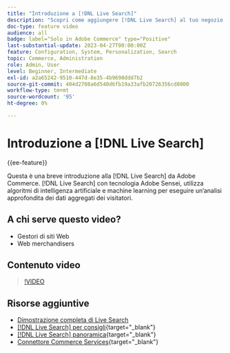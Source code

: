 ```yaml
---
title: "Introduzione a [!DNL Live Search]"
description: "Scopri come aggiungere [!DNL Live Search] al tuo negozio e produrre esperienze di acquisto altamente coinvolgenti, pertinenti e personalizzate."
doc-type: feature video
audience: all
badge: label="Solo in Adobe Commerce" type="Positive"
last-substantial-update: 2023-04-27T00:00:00Z
feature: Configuration, System, Personalization, Search
topic: Commerce, Administration
role: Admin, User
level: Beginner, Intermediate
exl-id: a2a65242-9510-447d-8e35-4b9698ddd7b2
source-git-commit: 404d2708a6d540d6fb19a33afb20726356cd8000
workflow-type: tm+mt
source-wordcount: '95'
ht-degree: 0%

---
```


# Introduzione a [!DNL Live Search]

{{ee-feature}}

Questa è una breve introduzione alla [!DNL Live Search] da Adobe Commerce. [!DNL Live Search] con tecnologia Adobe Sensei, utilizza algoritmi di intelligenza artificiale e machine learning per eseguire un’analisi approfondita dei dati aggregati dei visitatori.

## A chi serve questo video?

- Gestori di siti Web
- Web merchandisers

## Contenuto video

>[!VIDEO](https://video.tv.adobe.com/v/3418797?learn=on)


## Risorse aggiuntive

- [Dimostrazione completa di Live Search](./live-search-full-demonstration.md)
- [[!DNL Live Search] per consigli](https://experienceleague.adobe.com/docs/commerce-learn/tutorials/marketing/live-search-recommendations.html){target="_blank"}
- [[!DNL Live Search] panoramica](https://experienceleague.adobe.com/docs/commerce-merchant-services/live-search/overview.html){target="_blank"}
- [Connettore Commerce Services](https://experienceleague.adobe.com/docs/commerce-merchant-services/user-guides/integration-services/saas.html){target="_blank"}
